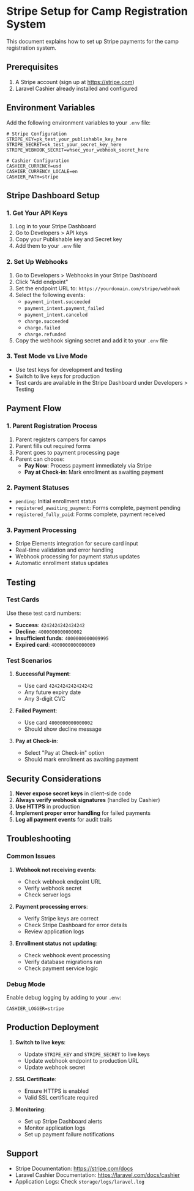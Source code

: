 # Stripe Setup for Camp Registration System

This document explains how to set up Stripe payments for the camp registration system.

## Prerequisites

1. A Stripe account (sign up at https://stripe.com)
2. Laravel Cashier already installed and configured

## Environment Variables

Add the following environment variables to your `.env` file:

```env
# Stripe Configuration
STRIPE_KEY=pk_test_your_publishable_key_here
STRIPE_SECRET=sk_test_your_secret_key_here
STRIPE_WEBHOOK_SECRET=whsec_your_webhook_secret_here

# Cashier Configuration
CASHIER_CURRENCY=usd
CASHIER_CURRENCY_LOCALE=en
CASHIER_PATH=stripe
```

## Stripe Dashboard Setup

### 1. Get Your API Keys

1. Log in to your Stripe Dashboard
2. Go to Developers > API keys
3. Copy your Publishable key and Secret key
4. Add them to your `.env` file

### 2. Set Up Webhooks

1. Go to Developers > Webhooks in your Stripe Dashboard
2. Click "Add endpoint"
3. Set the endpoint URL to: `https://yourdomain.com/stripe/webhook`
4. Select the following events:
   - `payment_intent.succeeded`
   - `payment_intent.payment_failed`
   - `payment_intent.canceled`
   - `charge.succeeded`
   - `charge.failed`
   - `charge.refunded`
5. Copy the webhook signing secret and add it to your `.env` file

### 3. Test Mode vs Live Mode

- Use test keys for development and testing
- Switch to live keys for production
- Test cards are available in the Stripe Dashboard under Developers > Testing

## Payment Flow

### 1. Parent Registration Process

1. Parent registers campers for camps
2. Parent fills out required forms
3. Parent goes to payment processing page
4. Parent can choose:
   - **Pay Now**: Process payment immediately via Stripe
   - **Pay at Check-in**: Mark enrollment as awaiting payment

### 2. Payment Statuses

- `pending`: Initial enrollment status
- `registered_awaiting_payment`: Forms complete, payment pending
- `registered_fully_paid`: Forms complete, payment received

### 3. Payment Processing

- Stripe Elements integration for secure card input
- Real-time validation and error handling
- Webhook processing for payment status updates
- Automatic enrollment status updates

## Testing

### Test Cards

Use these test card numbers:

- **Success**: `4242424242424242`
- **Decline**: `4000000000000002`
- **Insufficient funds**: `4000000000009995`
- **Expired card**: `4000000000000069`

### Test Scenarios

1. **Successful Payment**:
   - Use card `4242424242424242`
   - Any future expiry date
   - Any 3-digit CVC

2. **Failed Payment**:
   - Use card `4000000000000002`
   - Should show decline message

3. **Pay at Check-in**:
   - Select "Pay at Check-in" option
   - Should mark enrollment as awaiting payment

## Security Considerations

1. **Never expose secret keys** in client-side code
2. **Always verify webhook signatures** (handled by Cashier)
3. **Use HTTPS** in production
4. **Implement proper error handling** for failed payments
5. **Log all payment events** for audit trails

## Troubleshooting

### Common Issues

1. **Webhook not receiving events**:
   - Check webhook endpoint URL
   - Verify webhook secret
   - Check server logs

2. **Payment processing errors**:
   - Verify Stripe keys are correct
   - Check Stripe Dashboard for error details
   - Review application logs

3. **Enrollment status not updating**:
   - Check webhook event processing
   - Verify database migrations ran
   - Check payment service logic

### Debug Mode

Enable debug logging by adding to your `.env`:

```env
CASHIER_LOGGER=stripe
```

## Production Deployment

1. **Switch to live keys**:
   - Update `STRIPE_KEY` and `STRIPE_SECRET` to live keys
   - Update webhook endpoint to production URL
   - Update webhook secret

2. **SSL Certificate**:
   - Ensure HTTPS is enabled
   - Valid SSL certificate required

3. **Monitoring**:
   - Set up Stripe Dashboard alerts
   - Monitor application logs
   - Set up payment failure notifications

## Support

- Stripe Documentation: https://stripe.com/docs
- Laravel Cashier Documentation: https://laravel.com/docs/cashier
- Application Logs: Check `storage/logs/laravel.log`
